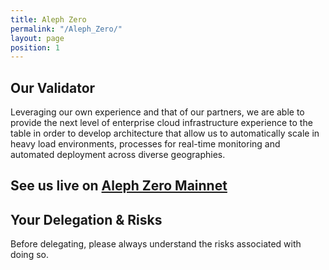 ```yaml
---
title: Aleph Zero
permalink: "/Aleph_Zero/"
layout: page
position: 1
---
```


## Our Validator
Leveraging our own experience and that of our partners, we are able to provide the next level of enterprise cloud infrastructure experience to the table in order to develop architecture that allow us to automatically scale in heavy load environments, processes for real-time monitoring and automated deployment across diverse geographies. 

## See us live on [Aleph Zero Mainnet](https://azero.dev/?rpc=wss%3A%2F%2Fws.azero.dev#/staking/query/5CJYS1TcUoDtNoc1zRzJZRpRQMn3pGcpscMUs1xfNAWcqDD1)

## Your Delegation & Risks
Before delegating, please always understand the risks associated with doing so.
